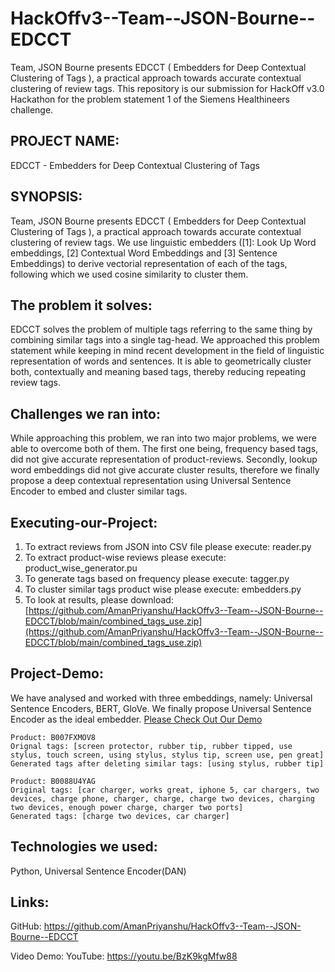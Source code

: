 # HackOffv3--Team--JSON-Bourne--EDCCT

Team, JSON Bourne presents EDCCT ( Embedders for Deep Contextual Clustering of Tags ), a practical approach towards accurate contextual clustering of review tags. This repository is our submission for HackOff v3.0 Hackathon for the problem statement 1 of the Siemens Healthineers challenge.

## PROJECT NAME:

EDCCT - Embedders for Deep Contextual Clustering of Tags

## SYNOPSIS: 

Team, JSON Bourne presents EDCCT ( Embedders for Deep Contextual Clustering of Tags ), a practical approach towards accurate contextual clustering of review tags. We use linguistic embedders ([1]: Look Up Word embeddings, [2] Contextual Word Embeddings and [3] Sentence Embeddings) to derive vectorial representation of each of the tags, following which we used cosine similarity to cluster them.

## The problem it solves:

EDCCT solves the problem of multiple tags referring to the same thing by combining similar tags into a single tag-head. We approached this problem statement while keeping in mind recent development in the field of linguistic representation of words and sentences. It is able to geometrically cluster both, contextually and meaning based tags, thereby reducing repeating review tags.

## Challenges we ran into:

While approaching this problem, we ran into two major problems, we were able to overcome both of them. The first one being, frequency based tags, did not give accurate representation of product-reviews. Secondly, lookup word embeddings did not give accurate cluster results, therefore we finally propose a deep contextual representation using Universal Sentence Encoder to embed and cluster similar tags.

## Executing-our-Project:

1. To extract reviews from JSON into CSV file please execute: reader.py
2. To extract product-wise reviews please execute: product_wise_generator.pu
3. To generate tags based on frequency please execute: tagger.py
4. To cluster similar tags product wise please execute: embedders.py
5. To look at results, please download: [https://github.com/AmanPriyanshu/HackOffv3--Team--JSON-Bourne--EDCCT/blob/main/combined_tags_use.zip](https://github.com/AmanPriyanshu/HackOffv3--Team--JSON-Bourne--EDCCT/blob/main/combined_tags_use.zip)


## Project-Demo:

We have analysed and worked with three embeddings, namely: Universal Sentence Encoders, BERT, GloVe. We finally propose Universal Sentence Encoder as the ideal embedder.
[Please Check Out Our Demo](https://github.com/AmanPriyanshu/HackOffv3--Team--JSON-Bourne--EDCCT/blob/main/Final%20Tags%20Generated%20Examples.pdf)

```console
Product: B007FXMOV8
Orignal tags: [screen protector, rubber tip, rubber tipped, use stylus, touch screen, using stylus, stylus tip, screen use, pen great]
Generated tags after deleting similar tags: [using stylus, rubber tip]

Product: B0088U4YAG
Original tags: [car charger, works great, iphone 5, car chargers, two devices, charge phone, charger, charge, charge two devices, charging two devices, enough power charge, charger two ports]
Generated tags: [charge two devices, car charger]
```

## Technologies we used:

Python, Universal Sentence Encoder(DAN)

## Links:

GitHub: https://github.com/AmanPriyanshu/HackOffv3--Team--JSON-Bourne--EDCCT

Video Demo: 
YouTube: https://youtu.be/BzK9kgMfw88
